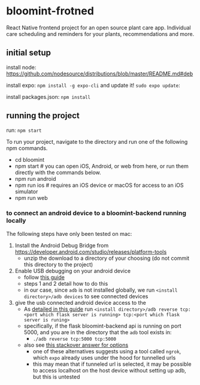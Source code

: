 # bloomint-frotned
React Native frontend project for an open source plant care app. Individual care scheduling and reminders for your plants, recommendations and more. 


## initial setup
install node:  
https://github.com/nodesource/distributions/blob/master/README.md#deb

install expo:
```npm install -g expo-cli```
and update it!
```sudo expo update```:

install packages.json:
```npm install```

## running the project
run:
```npm start```

To run your project, navigate to the directory and run one of the following npm commands.

- cd bloomint
- npm start # you can open iOS, Android, or web from here, or run them directly with the commands below.
- npm run android
- npm run ios # requires an iOS device or macOS for access to an iOS simulator
- npm run web

### to connect an android device to a bloomint-backend running locally
The following steps have only been tested on mac:
1. Install the Android Debug Bridge from https://developer.android.com/studio/releases/platform-tools
    * unzip the download to a directory of your choosing (do not commit this directory to the project)
2. Enable USB debugging on your android device
    * follow [this guide](https://reactnative.dev/docs/running-on-device#running-your-app-on-android-devices)
    * steps 1 and 2 detail how to do this
    * in our case, since `adb` is not installed globally, we run `<install directory>/adb devices` to see connected devices
3. give the usb connected android device access to the 
    * As [detailed in this guide](https://reactnative.dev/docs/running-on-device#method-1-using-adb-reverse-recommended) run `<install directory>/adb reverse tcp:<port which flask server is running> tcp:<port which flask server is runing>`
    * specifically, if the flask bloomint-backend api is running on port 5000, and you are in the directory that the `adb` tool exists in:
        * `./adb reverse tcp:5000 tcp:5000`
    * also see [this stackover answer for options](https://stackoverflow.com/a/46795769)
        * one of these alternatives suggests using a tool called `ngrok`, which `expo` already uses under the hood for tunnelled urls
        * this may mean that if tunneled url is selected, it may be possible to access localhost on the host device without setting up adb, but this is untested